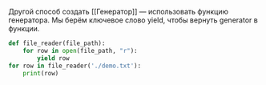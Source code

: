 Другой способ создать [[Генератор]] — использовать функцию генератора. Мы берём ключевое слово yield, чтобы вернуть generator в функции.

```python
def file_reader(file_path):
	for row in open(file_path, "r"):
		yield row
for row in file_reader('./demo.txt'):
	print(row)
```
